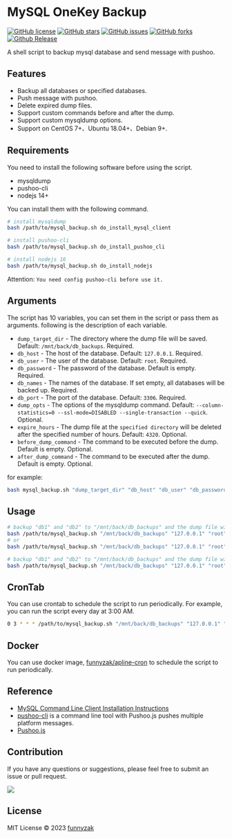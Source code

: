 # MySQL OneKey Backup

[![GitHub license](https://img.shields.io/github/license/funnyzak/mysql-onekey-backup)](http://www.apache.org/licenses/LICENSE-2.0)
[![GitHub stars](https://img.shields.io/github/stars/funnyzak/mysql-onekey-backup)](https://github.com/funnyzak/mysql-onekey-backup/stargazers)
[![GitHub issues](https://img.shields.io/github/issues/funnyzak/mysql-onekey-backup)](https://github.com/funnyzak/mysql-onekey-backup/issues)
[![GitHub forks](https://img.shields.io/github/forks/funnyzak/mysql-onekey-backup)](https://github.com/funnyzak/mysql-onekey-backup/network/members)
[![Github Release](https://img.shields.io/github/release/funnyzak/mysql-onekey-backup)](https://github.com/funnyzak/mysql-onekey-backup/releases)

A shell script to backup mysql database and send message with pushoo.

## Features

- Backup all databases or specified databases.
- Push message with pushoo.
- Delete expired dump files.
- Support custom commands before and after the dump.
- Support custom mysqldump options.
- Support on CentOS 7+、Ubuntu 18.04+、Debian 9+.

## Requirements

You need to install the following software before using the script.

- mysqldump
- pushoo-cli
- nodejs 14+

You can install them with the following command.

```bash
# install mysqldump
bash /path/to/mysql_backup.sh do_install_mysql_client

# install pushoo-cli
bash /path/to/mysql_backup.sh do_install_pushoo_cli

# install nodejs 16
bash /path/to/mysql_backup.sh do_install_nodejs
```

Attention: `You need config pushoo-cli before use it.`

## Arguments

The script has 10 variables, you can set them in the script or pass them as arguments. following is the description of each variable.

- `dump_target_dir` - The directory where the dump file will be saved. Default: `/mnt/back/db_backups`. Required.
- `db_host` - The host of the database. Default: `127.0.0.1`. Required.
- `db_user` - The user of the database. Default: `root`. Required.
- `db_password` - The password of the database. Default is empty. Required.
- `db_names` - The names of the database. If set empty, all databases will be backed up. Required.
- `db_port` - The port of the database. Default: `3306`. Required.
- `dump_opts` - The options of the mysqldump command. Default: `--column-statistics=0 --ssl-mode=DISABLED --single-transaction --quick`. Optional.
- `expire_hours` - The dump file at the `specified directory` will be deleted after the specified number of hours. Default: `4320`. Optional.
- `before_dump_command` - The command to be executed before the dump. Default is empty. Optional.
- `after_dump_command` - The command to be executed after the dump. Default is empty. Optional.

for example:

```bash
bash mysql_backup.sh "dump_target_dir" "db_host" "db_user" "db_password" "db_names" db_port "dump_opts" expire_hours "before_dump_command" "after_dump_command"
```

## Usage

```bash
# backup "db1" and "db2" to "/mnt/back/db_backups" and the dump file will be deleted after 4320 hours.
bash /path/to/mysql_backup.sh "/mnt/back/db_backups" "127.0.0.1" "root" "examplepassword" "db1 db2" 3306 "--column-statistics=0 --ssl-mode=DISABLED --single-transaction --quick" 4320
# or
bash /path/to/mysql_backup.sh "/mnt/back/db_backups" "127.0.0.1" "root" "examplepassword" "db1 db2"

# backup "db1" and "db2" to "/mnt/back/db_backups" and the dump file will be deleted after 4320 hours. and log to /var/log/db_backup.log
bash /path/to/mysql_backup.sh "/mnt/back/db_backups" "127.0.0.1" "root" "examplepassword" "db1 db2" >> /var/log/db_backup.log 2>&1
```

## CronTab

You can use crontab to schedule the script to run periodically. For example, you can run the script every day at 3:00 AM.

```bash
0 3 * * * /path/to/mysql_backup.sh "/mnt/back/db_backups" "127.0.0.1" "root" "examplepassword" "db1 db2" >> /var/log/db_backup.log 2>&1
```

## Docker

You can use docker image, [funnyzak/apline-cron](https://github.com/funnyzak/alpine-cron-docker) to schedule the script to run periodically.

## Reference

- [MySQL Command Line Client Installation Instructions](https://dev.mysql.com/doc/refman/8.0/en/mysql-installation.html)
- [pushoo-cli](https://github.com/funnyzak/pushoo-cli) is a command line tool with Pushoo.js pushes multiple platform messages.
- [Pushoo.js](https://github.com/imaegoo/pushoo)

## Contribution

If you have any questions or suggestions, please feel free to submit an issue or pull request.

<a href="https://github.com/funnyzak/mysql-onekey-backup/graphs/contributors">
  <img src="https://contrib.rocks/image?repo=funnyzak/mysql-onekey-backup" />
</a>

## License

MIT License © 2023 [funnyzak](https://github.com/funnyzak)

